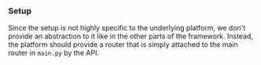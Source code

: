 ### Setup
Since the setup is not highly specific to the underlying platform, we don't provide an abstraction to it like in the other parts of the framework. Instead, the platform should provide a router that is simply attached to the main router in `main.py` by the API.
